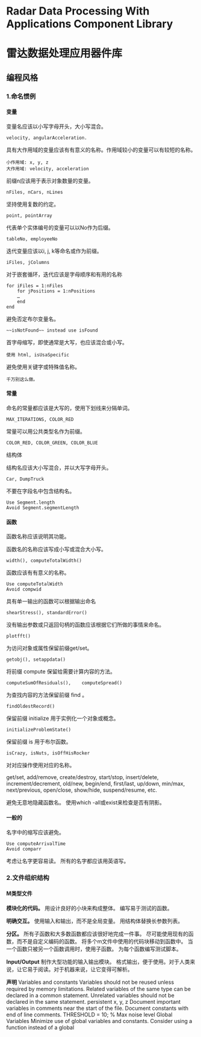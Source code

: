 # Radar Data Processing With Applications Component Library
# 雷达数据处理应用器件库
## 编程风格
### 1.命名惯例
#### 变量

变量名应该以小写字母开头，大小写混合。

	velocity, angularAcceleration.

具有大作用域的变量应该有有意义的名称。作用域较小的变量可以有较短的名称。

	小作用域: x, y, z
	大作用域: velocity, acceleration

前缀n应该用于表示对象数量的变量。

	nFiles, nCars, nLines

坚持使用复数的约定。

	point, pointArray

代表单个实体编号的变量可以以No作为后缀。

	tableNo, employeeNo

迭代变量应该以i, j, k等命名或作为前缀。

	iFiles, jColumns

对于嵌套循环，迭代应该是字母顺序和有用的名称

	for iFiles = 1:nFiles
		for jPositions = 1:nPositions
		…
		end
	end

避免否定布尔变量名。

	~~isNotFound~~ instead use isFound

首字母缩写，即使通常是大写，也应该混合或小写。

	使用 html, isUsaSpecific

避免使用关键字或特殊值名称。

	千万别这么做。

  #### 常量

命名的常量都应该是大写的，使用下划线来分隔单词。

  	MAX_ITERATIONS, COLOR_RED

常量可以用公共类型名作为前缀。

  	COLOR_RED, COLOR_GREEN, COLOR_BLUE

结构体

结构名应该大小写混合，并以大写字母开头。

	Car, DumpTruck

不要在字段名中包含结构名。

	Use Segment.length
	Avoid Segment.segmentLength

  #### 函数

函数名称应该说明其功能。

函数名的名称应该写成小写或混合大小写。

	width(), computeTotalWidth()

函数应该有有意义的名称。

	Use computeTotalWidth
	Avoid compwid

具有单一输出的函数可以根据输出命名

	shearStress(), standardError()

没有输出参数或只返回句柄的函数应该根据它们所做的事情来命名。

	plotfft()

为访问对象或属性保留前缀get/set。

	getobj(), setappdata()

将前缀 compute 保留给需要计算内容的方法。

	computeSumOfResiduals(), 	computeSpread()

为查找内容的方法保留前缀 find 。

	findOldestRecord()

保留前缀 initialize 用于实例化一个对象或概念。

	initializeProblemState()

保留前缀 is 用于布尔函数。

	isCrazy, isNuts, isOffHisRocker

对对应操作使用对应的名称。

  get/set, add/remove, create/destroy, start/stop, insert/delete, increment/decrement, old/new, begin/end, first/last, up/down, min/max, next/previous, open/close, show/hide, suspend/resume, etc.

避免无意地隐藏函数名。 使用which -all或exist来检查是否有阴影。

#### 一般的

名字中的缩写应该避免。

	Use computeArrivalTime
	Avoid comparr

考虑让名字更容易读。
所有的名字都应该用英语写。

### 2.文件组织结构

#### M类型文件

**模块化的代码。**
用设计良好的小块来构成整体。
编写易于测试的函数。

**明确交互。**
使用输入和输出，而不是全局变量。
用结构体替换长参数列表。

**分区。**
所有子函数和大多数函数都应该很好地完成一件事。
尽可能使用现有的函数，而不是自定义编码的函数。
将多个m文件中使用的代码块移动到函数中。
当一个函数只被另一个函数调用时，使用子函数。
为每个函数编写测试脚本。

**Input/Output**
制作大型功能的输入输出模块。
格式输出，便于使用。对于人类来说，让它易于阅读。对于机器来说，让它变得可解析。

**声明**
Variables and constants
Variables should not be reused unless required by memory limitations.
Related variables of the same type can be declared in a common statement.  Unrelated variables should not be declared in the same statement.
	persistent x, y, z
Document important variables in comments near the start of the file.
Document constants with end of line comments.
	THRESHOLD = 10; % Max noise level
Global Variables
Minimize use of global variables and constants.
Consider using a function instead of a global

